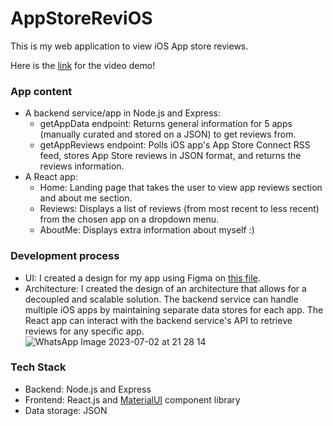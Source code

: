 # AppStoreReviOS

This is my web application to view iOS App store reviews.

Here is the [link](https://drive.google.com/file/d/1CZREDCcQ1wb3fO5TgUEDiTVIQ9I8BhXn/view?usp=sharing) for the video demo!

### App content
- A backend service/app in Node.js and Express:
  - getAppData endpoint: Returns general information for 5 apps (manually curated and stored on a JSON) to get reviews from.
  - getAppReviews endpoint: Polls iOS app's App Store Connect RSS feed, stores App Store reviews in JSON format, and returns the reviews information.
- A React app:
  - Home: Landing page that takes the user to view app reviews section and about me section.
  - Reviews: Displays a list of reviews (from most recent to less recent) from the chosen app on a dropdown menu.
  - AboutMe: Displays extra information about myself :)
 
### Development process
- UI: I created a design for my app using Figma on [this file](https://www.figma.com/file/Pag2hiTvk6QfJPXxmkeHJa/App-Store-ReviOS?type=design&node-id=0%3A1&mode=design&t=WBeSJf0ubPxWka5f-1).
- Architecture: I created the design of an architecture that allows for a decoupled and scalable solution. The backend service can handle multiple iOS apps by maintaining separate data stores for each app. The React app can interact with the backend service's API to retrieve reviews for any specific app.
![WhatsApp Image 2023-07-02 at 21 28 14](https://github.com/marianaMtzCelis/AppStoreReviOS/assets/42619873/5e9791d4-78aa-4fa7-b9ae-555b4fa4bd61)

### Tech Stack
- Backend: Node.js and Express
- Frontend: React.js and [MaterialUI](https://mui.com/) component library
- Data storage: JSON
 
